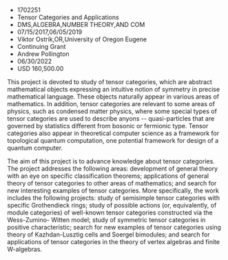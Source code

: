 
* 1702251
* Tensor Categories and Applications
* DMS,ALGEBRA,NUMBER THEORY,AND COM
* 07/15/2017,06/05/2019
* Viktor Ostrik,OR,University of Oregon Eugene
* Continuing Grant
* Andrew Pollington
* 06/30/2022
* USD 160,500.00

This project is devoted to study of tensor categories, which are abstract
mathematical objects expressing an intuitive notion of symmetry in precise
mathematical language. These objects naturally appear in various areas of
mathematics. In addition, tensor categories are relevant to some areas of
physics, such as condensed matter physics, where some special types of tensor
categories are used to describe anyons -- quasi-particles that are governed by
statistics different from bosonic or fermionic type. Tensor categories also
appear in theoretical computer science as a framework for topological quantum
computation, one potential framework for design of a quantum computer.

The aim of this project is to advance knowledge about tensor categories. The
project addresses the following areas: development of general theory with an eye
on specific classification theorems; applications of general theory of tensor
categories to other areas of mathematics; and search for new interesting
examples of tensor categories. More specifically, the work includes the
following projects: study of semisimple tensor categories with specific
Grothendieck rings; study of possible actions (or, equivalently, of module
categories) of well-known tensor categories constructed via the Wess-Zumino-
Witten model; study of symmetric tensor categories in positive characteristic;
search for new examples of tensor categories using theory of Kazhdan-Lusztig
cells and Soergel bimodules; and search for applications of tensor categories in
the theory of vertex algebras and finite W-algebras.
